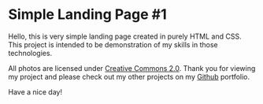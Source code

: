 # Simple Landing Page #1

Hello, this is very simple landing page created in purely HTML and CSS.
This project is intended to be demonstration of my skills in those
technologies.

All photos are licensed under [Creative Commons 2.0](https://creativecommons.org/licenses/by/2.0/legalcode).
Thank you for viewing my project and please check out my other projects on my [Github](https://github.com/Chantuu) 
portfolio.

Have a nice day!
